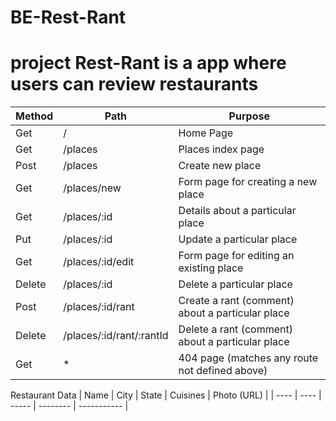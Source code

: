 # BE-Rest-Rant

# project Rest-Rant is a app where users can review restaurants

| Method | Path                     | Purpose                                          |
| ------ | ------------------------ | ------------------------------------------------ |
| Get    | /                        | Home Page                                        |
| Get    | /places                  | Places index page                                |
| Post   | /places                  | Create new place                                 |
| Get    | /places/new              | Form page for creating a new place               |
| Get    | /places/:id              | Details about a particular place                 |
| Put    | /places/:id              | Update a particular place                        |
| Get    | /places/:id/edit         | Form page for editing an existing place          |
| Delete | /places/:id              | Delete a particular place                        |
| Post   | /places/:id/rant         | Create a rant (comment) about a particular place |
| Delete | /places/:id/rant/:rantId | Delete a rant (comment) about a particular place |
| Get    | \*                       | 404 page (matches any route not defined above)   |

Restaurant Data
| Name | City | State | Cuisines | Photo (URL) |
| ---- | ---- | ----- | -------- | ----------- |
